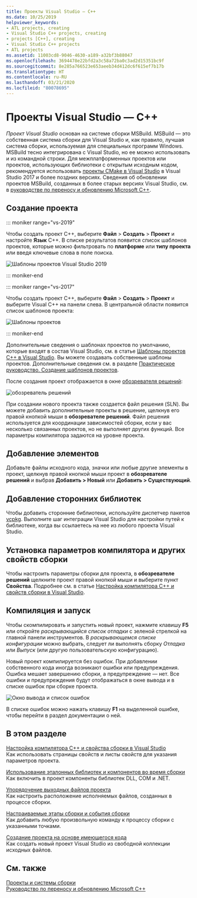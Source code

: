 ```yaml
---
title: Проекты Visual Studio — C++
ms.date: 10/25/2019
helpviewer_keywords:
- ATL projects, creating
- Visual Studio C++ projects, creating
- projects [C++], creating
- Visual Studio C++ projects
- ATL projects
ms.assetid: 11003cd8-9046-4630-a189-a32bf3b88047
ms.openlocfilehash: 3694478e22bfd2a3c58a72ba0c3ad2d15351bc9f
ms.sourcegitcommit: 8e285a766523e653aeeb34d412dc6f615ef7b17b
ms.translationtype: HT
ms.contentlocale: ru-RU
ms.lasthandoff: 03/21/2020
ms.locfileid: "80078695"
---
```

# <a name="visual-studio-projects---c"></a>Проекты Visual Studio — C++

*Проект Visual Studio* основан на системе сборки MSBuild. MSBuild — это собственная система сборки для Visual Studio и, как правило, лучшая система сборки, используемая для специальных программ Windows. MSBuild тесно интегрирована с Visual Studio, но ее можно использовать и из командной строки. Для межплатформенных проектов или проектов, использующих библиотеки с открытым исходным кодом, рекомендуется использовать [проекты CMake в Visual Studio](cmake-projects-in-visual-studio.md) в Visual Studio 2017 и более поздних версиях. Сведения об обновлении проектов MSBuild, созданных в более старых версиях Visual Studio, см. в [руководстве по переносу и обновлению Microsoft C++](../porting/visual-cpp-porting-and-upgrading-guide.md).

## <a name="create-a-project"></a>Создание проекта

::: moniker range="vs-2019"

Чтобы создать проект C++, выберите **Файл** > **Создать** > **Проект** и настройте **Язык** C++. В списке результатов появится список шаблонов проектов, которые можно фильтровать по **платформе** или **типу проекта** или введя ключевые слова в поле поиска.

   ![Шаблоны проектов Visual Studio 2019](../build/media/vs2019-choose-console-app.png "Visual Studio 2019: диалоговое окно создания проекта")

::: moniker-end

::: moniker range="vs-2017"

Чтобы создать проект C++, выберите **Файл** > **Создать** > **Проект** и выберите Visual C++ на панели слева. В центральной области появится список шаблонов проекта:

   ![Шаблоны проектов](../overview/media/vs2017-new-project.png "Visual Studio 2017: диалоговое окно создания проекта")

::: moniker-end

Дополнительные сведения о шаблонах проектов по умолчанию, которые входят в состав Visual Studio, см. в статье [Шаблоны проектов C++ в Visual Studio](reference/visual-cpp-project-types.md). Вы можете создавать собственные шаблоны проектов. Дополнительные сведения см. в разделе [Практическое руководство. Создание шаблонов проектов](/visualstudio/ide/how-to-create-project-templates).

После создания проект отображается в окне [обозревателя решений](/visualstudio/ide/solutions-and-projects-in-visual-studio):

   ![обозреватель решений](media/mathlibrary-solution-explorer-153.png)

При создании нового проекта также создается файл решения (SLN). Вы можете добавить дополнительные проекты в решение, щелкнув его правой кнопкой мыши в **обозревателе решений**. Файл решения используется для координации зависимостей сборки, если у вас несколько связанных проектов, но не выполняет других функций. Все параметры компилятора задаются на уровне проекта.

## <a name="add-items"></a>Добавление элементов

Добавьте файлы исходного кода, значки или любые другие элементы в проект, щелкнув правой кнопкой мыши проект в **обозревателе решений** и выбрав **Добавить > Новый** или **Добавить > Существующий**.

## <a name="add-third-party-libraries"></a>Добавление сторонних библиотек

Чтобы добавить сторонние библиотеки, используйте диспетчер пакетов [vcpkg](vcpkg.md). Выполните шаг интеграции Visual Studio для настройки путей к библиотеке, когда вы ссылаетесь на нее из любого проекта Visual Studio.

## <a name="set-compiler-options-and-other-build-properties"></a>Установка параметров компилятора и других свойств сборки

Чтобы настроить параметры сборки для проекта, в **обозревателе решений** щелкните проект правой кнопкой мыши и выберите пункт **Свойства**. Подробнее см. в статье [Настройка компилятора C++ и свойств сборки в Visual Studio](working-with-project-properties.md).

## <a name="compile-and-run"></a>Компиляция и запуск

Чтобы скомпилировать и запустить новый проект, нажмите клавишу **F5** или откройте *раскрывающийся список отладки* с зеленой стрелкой на главной панели инструментов. В *раскрывающемся списке конфигурации* можно выбрать, следует ли выполнять сборку *Отладка* или *Выпуск* (или другую пользовательскую конфигурацию).

Новый проект компилируется без ошибок. При добавлении собственного кода иногда возникают ошибки или предупреждения. Ошибка мешает завершению сборки, а предупреждение — нет. Все ошибки и предупреждения будут отображаться в окне вывода и в списке ошибок при сборке проекта.

   ![Окно вывода и список ошибок](../overview/media/vs2017-output-error-list.png)

В списке ошибок можно нажать клавишу **F1** на выделенной ошибке, чтобы перейти в раздел документации о ней.

## <a name="in-this-section"></a>В этом разделе

[Настройка компилятора C++ и свойства сборки в Visual Studio](working-with-project-properties.md)<br/>
Как использовать страницы свойств и листы свойств для указания параметров проекта.

[Использование эталонных библиотек и компонентов во время сборки](adding-references-in-visual-cpp-projects.md)<br/>
Как включить в проект компоненты библиотек DLL, COM и .NET.

[Упорядочение выходных файлов проекта](how-to-organize-project-output-files-for-builds.md)<br/>
Как настроить расположение исполняемых файлов, созданных в процессе сборки.

[Настраиваемые этапы сборки и события сборки](understanding-custom-build-steps-and-build-events.md)<br/>
Как добавить любую произвольную команду к процессу сборки с указанными точками.

[Создание проекта на основе имеющегося кода](how-to-create-a-cpp-project-from-existing-code.md)<br/>
Как создать новый проект Visual Studio из свободной коллекции исходных файлов.

## <a name="see-also"></a>См. также

[Проекты и системы сборки](projects-and-build-systems-cpp.md)<br>
[Руководство по переносу и обновлению Microsoft C++](../porting/visual-cpp-porting-and-upgrading-guide.md)
